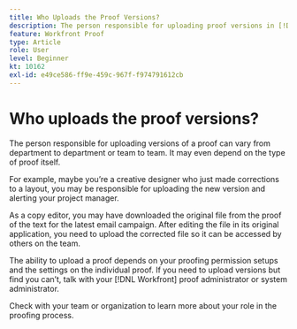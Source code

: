 ```yaml
---
title: Who Uploads the Proof Versions?
description: The person responsible for uploading proof versions in [!DNL Adobe Workfront] can vary. Learn from common use cases to identify the ideal setup at your organization.
feature: Workfront Proof
type: Article
role: User
level: Beginner
kt: 10162
exl-id: e49ce586-ff9e-459c-967f-f974791612cb
---
```

# Who uploads the proof versions?

The person responsible for uploading versions of a proof can vary from department to department or team to team. It may even depend on the type of proof itself.

For example, maybe you’re a creative designer who just made corrections to a layout, you may be responsible for uploading the new version and alerting your project manager.

As a copy editor, you may have downloaded the original file from the proof of the text for the latest email campaign. After editing the file in its original application, you need to upload the corrected file so it can be accessed by others on the team.

The ability to upload a proof depends on your proofing permission setups and the settings on the individual proof. If you need to upload versions but find you can’t, talk with your [!DNL Workfront] proof administrator or system administrator.

Check with your team or organization to learn more about your role in the proofing process.
